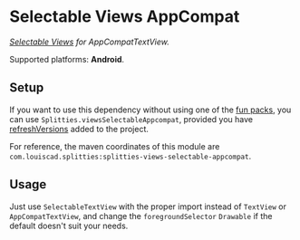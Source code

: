# Selectable Views AppCompat

*[Selectable Views](../views-selectable) for AppCompatTextView.*

Supported platforms: **Android**.

## Setup

If you want to use this dependency without using one of the [fun packs](../../README.md#download),
you can use `Splitties.viewsSelectableAppcompat`, provided you have [refreshVersions](https://github.com/jmfayard/refreshVersions) added to the project.

For reference, the maven coordinates of this module are `com.louiscad.splitties:splitties-views-selectable-appcompat`.

## Usage

Just use `SelectableTextView` with the proper import instead of
`TextView` or `AppCompatTextView`, and change the `foregroundSelector`
`Drawable` if the default doesn't suit your needs.

